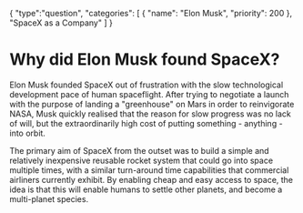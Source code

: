 {
    "type":"question",
    "categories": [
        {
            "name": "Elon Musk",
            "priority": 200
        },
        "SpaceX as a Company"
    ]
}

# Why did Elon Musk found SpaceX?

Elon Musk founded SpaceX out of frustration with the slow technological development pace of human spaceflight. After trying to negotiate a launch with the purpose of landing a "greenhouse" on Mars in order to reinvigorate NASA, Musk quickly realised that the reason for slow progress was no lack of will, but the extraordinarily high cost of putting something - anything - into orbit.

The primary aim of SpaceX from the outset was to build a simple and relatively inexpensive reusable rocket system that could go into space multiple times, with a similar turn-around time capabilities that commercial airliners currently exhibit. By enabling cheap and easy access to space, the idea is that this will enable humans to settle other planets, and become a multi-planet species.
